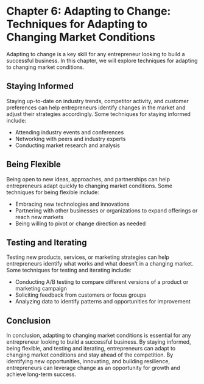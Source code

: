 Chapter 6: Adapting to Change: Techniques for Adapting to Changing Market Conditions
====================================================================================

Adapting to change is a key skill for any entrepreneur looking to build a successful business. In this chapter, we will explore techniques for adapting to changing market conditions.

Staying Informed
----------------

Staying up-to-date on industry trends, competitor activity, and customer preferences can help entrepreneurs identify changes in the market and adjust their strategies accordingly. Some techniques for staying informed include:

* Attending industry events and conferences
* Networking with peers and industry experts
* Conducting market research and analysis

Being Flexible
--------------

Being open to new ideas, approaches, and partnerships can help entrepreneurs adapt quickly to changing market conditions. Some techniques for being flexible include:

* Embracing new technologies and innovations
* Partnering with other businesses or organizations to expand offerings or reach new markets
* Being willing to pivot or change direction as needed

Testing and Iterating
---------------------

Testing new products, services, or marketing strategies can help entrepreneurs identify what works and what doesn't in a changing market. Some techniques for testing and iterating include:

* Conducting A/B testing to compare different versions of a product or marketing campaign
* Soliciting feedback from customers or focus groups
* Analyzing data to identify patterns and opportunities for improvement

Conclusion
----------

In conclusion, adapting to changing market conditions is essential for any entrepreneur looking to build a successful business. By staying informed, being flexible, and testing and iterating, entrepreneurs can adapt to changing market conditions and stay ahead of the competition. By identifying new opportunities, innovating, and building resilience, entrepreneurs can leverage change as an opportunity for growth and achieve long-term success.

